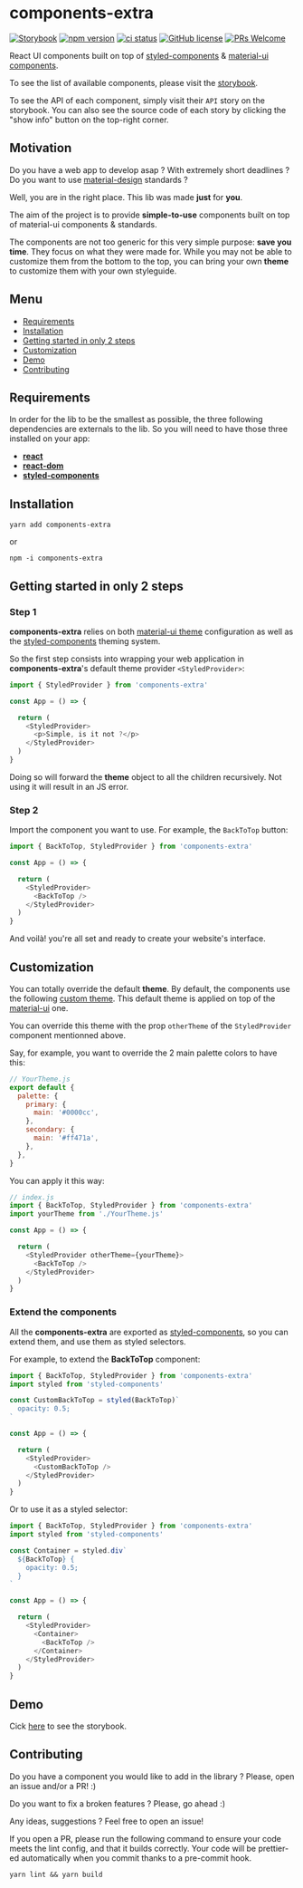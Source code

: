 # components-extra

[![Storybook](https://cdn.jsdelivr.net/gh/storybookjs/brand@master/badge/badge-storybook.svg)](https://components-extra.netlify.com/) [![npm version](https://img.shields.io/npm/v/components-extra.svg?style=flat)](https://www.npmjs.com/package/components-extra) [![ci status](https://travis-ci.org/alexandre-lelain/components-extra.svg?branch=master)](https://travis-ci.org/alexandre-lelain/components-extra/builds) [![GitHub license](https://img.shields.io/badge/license-MIT-blue.svg)](https://github.com/alexandre-lelain/components-extra/blob/master/LICENSE) [![PRs Welcome](https://img.shields.io/badge/PRs-welcome-brightgreen.svg)](https://github.com/alexandre-lelain/components-extra/pulls)

React UI components built on top of [styled-components](styled-components.com) & [material-ui components](material-ui.com).

To see the list of available components, please visit the [storybook](https://components-extra.netlify.com).

To see the API of each component, simply visit their `API` story on the storybook. You can also see the source code of each story by clicking the "show info" button on the
top-right corner.

## Motivation

Do you have a web app to develop asap ? With extremely short deadlines ?
Do you want to use [material-design](material.io/design/) standards ?

Well, you are in the right place. This lib was made **just** for **you**.

The aim of the project is to provide **simple-to-use** components built on top of material-ui components & standards.

The components are not too generic for this very simple purpose: **save you time**. They focus
on what they were made for. While you may not be able to customize them from the bottom to the top,
you can bring your own **theme** to customize them with your own styleguide.

## Menu

- [Requirements](#requirements)
- [Installation](#installation)
- [Getting started in only 2 steps](#getting-started-in-only-2-steps)
- [Customization](#customization)
- [Demo](#demo)
- [Contributing](#contributing)

## Requirements

In order for the lib to be the smallest as possible, the three following dependencies are externals to the lib.
So you will need to have those three installed on your app:

- **[react](https://www.npmjs.com/package/react)**
- **[react-dom](https://www.npmjs.com/package/react-dom)**
- **[styled-components](https://www.npmjs.com/package/styled-components)**

## Installation

```shell
yarn add components-extra
```

or

```shell
npm -i components-extra
```

## Getting started in only 2 steps

### Step 1

**components-extra** relies on both [material-ui theme](https://material-ui.com/customization/theming/) configuration
as well as the [styled-components](https://www.styled-components.com/docs/advanced) theming system.

So the first step consists into wrapping your web application in **components-extra**'s default theme provider `<StyledProvider>`:

```js
import { StyledProvider } from 'components-extra'

const App = () => {

  return (
    <StyledProvider>
      <p>Simple, is it not ?</p>
    </StyledProvider>
  )
}
```

Doing so will forward the **theme** object to all the children recursively. Not using it
will result in an JS error.

### Step 2

Import the component you want to use. For example, the `BackToTop` button:

```js
import { BackToTop, StyledProvider } from 'components-extra'

const App = () => {

  return (
    <StyledProvider>
      <BackToTop />
    </StyledProvider>
  )
}
```

And voilà! you're all set and ready to create your website's interface.

## Customization

You can totally override the default **theme**. By default, the components use the
following [custom theme](https://components-extra.netlify.com/?path=/story/theme--default).
This default theme is applied on top of the [material-ui](https://material-ui.com/customization/theming/) one.

You can override this theme with the prop `otherTheme` of the `StyledProvider` component
mentionned above.

Say, for example, you want to override the 2 main palette colors to have this:

```js
// YourTheme.js
export default {
  palette: {
    primary: {
      main: '#0000cc',
    },
    secondary: {
      main: '#ff471a',
    },
  },
}
```

You can apply it this way:

```js
// index.js
import { BackToTop, StyledProvider } from 'components-extra'
import yourTheme from './YourTheme.js'

const App = () => {

  return (
    <StyledProvider otherTheme={yourTheme}>
      <BackToTop />
    </StyledProvider>
  )
}
```

### Extend the components

All the **components-extra** are exported as [styled-components](styled-components.com), so you can extend them, and
use them as styled selectors.


For example, to extend the **BackToTop** component:

```js
import { BackToTop, StyledProvider } from 'components-extra'
import styled from 'styled-components'

const CustomBackToTop = styled(BackToTop)`
  opacity: 0.5;
`

const App = () => {

  return (
    <StyledProvider>
      <CustomBackToTop />
    </StyledProvider>
  )
}
```

Or to use it as a styled selector:

```js
import { BackToTop, StyledProvider } from 'components-extra'
import styled from 'styled-components'

const Container = styled.div`
  ${BackToTop} {
    opacity: 0.5;
  }
`

const App = () => {

  return (
    <StyledProvider>
      <Container>
        <BackToTop />
      </Container>
    </StyledProvider>
  )
}
```

## Demo

Cick [here](https://components-extra.netlify.com) to see the storybook.

## Contributing

Do you have a component you would like to add in the library ? Please, open an issue and/or
a PR! :)

Do you want to fix a broken features ? Please, go ahead :)

Any ideas, suggestions ? Feel free to open an issue!

If you open a PR, please run the following command to ensure your code meets the lint config, and that it builds correctly. Your code will be prettier-ed automatically when you commit thanks to a pre-commit hook.

```
yarn lint && yarn build
```

